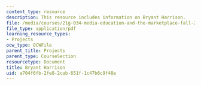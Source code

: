 ```yaml
---
content_type: resource
description: This resource includes information on Bryant Harrison.
file: /media/courses/21g-034-media-education-and-the-marketplace-fall-2005/a704f6fb2fe82cab651f1c47b6c9f48e_MIT21G_034F05_wsisbryantha.pdf
file_type: application/pdf
learning_resource_types:
- Projects
ocw_type: OCWFile
parent_title: Projects
parent_type: CourseSection
resourcetype: Document
title: Bryant Harrison
uid: a704f6fb-2fe8-2cab-651f-1c47b6c9f48e
---
```

